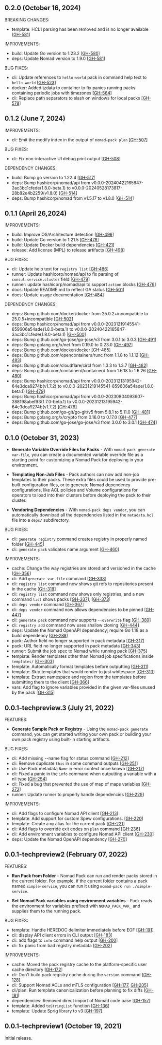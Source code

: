 ## 0.2.0 (October 16, 2024)

BREAKING CHANGES:
* template: HCL1 parsing has been removed and is no longer available [[GH-581](https://github.com/hashicorp/nomad-pack/pull/581)]

IMPROVEMENTS:
* build: Update Go version to 1.23.2 [[GH-580](https://github.com/hashicorp/nomad-pack/pull/580)]
* deps: Update Nomad version to 1.9.0 [[GH-581](https://github.com/hashicorp/nomad-pack/pull/581)]

BUG FIXES:
* cli: Update references to `hello-world` pack in command help text to `hello_world` [[GH-523](https://github.com/hashicorp/nomad-pack/pull/523)]
* docker: Added tzdata to container to fix panics running packs containing periodic jobs with timezones [[GH-564](https://github.com/hashicorp/nomad-pack/pull/564)]
* cli: Replace path separators to slash on windows for local packs [[GH-578](https://github.com/hashicorp/nomad-pack/pull/578)]

## 0.1.2 (June 7, 2024) 

IMPROVEMENTS:
* cli: Emit the modify index in the output of `nomad-pack plan` [[GH-507](https://github.com/hashicorp/nomad-pack/pull/507)]
 
BUG FIXES:
* cli: Fix non-interactive UI debug print output [[GH-508](https://github.com/hashicorp/nomad-pack/pull/508)]

DEPENDENCY CHANGES:
* build: Bump go version to 1.22.4 [[GH-517](https://github.com/hashicorp/nomad-pack/pull/517)]
* deps: Bump hashicorp/nomad/api from v0.0.0-20240422165847-3ac3bc1cfede(1.8.0-beta.1) to v0.0.0-20240528173817-28b82e4b2259(v1.8.0) [[GH-514](https://github.com/hashicorp/nomad-pack/pull/514)]
* deps: Bump hashicorp/nomad from v1.5.17 to v1.8.0 [[GH-514](https://github.com/hashicorp/nomad-pack/pull/514)]

## 0.1.1 (April 26,2024)

IMPROVEMENTS:
* build: Improve OS/Architecture detection [[GH-499](https://github.com/hashicorp/nomad-pack/pull/499)]
* build: Update Go version to 1.21.5 [[GH-478](https://github.com/hashicorp/nomad-pack/pull/478)] 
* build: Update Docker build dependencies [[GH-421](https://github.com/hashicorp/nomad-pack/pull/421)]
* release: Add license (MPL) to release artifacts [[GH-498](https://github.com/hashicorp/nomad-pack/pull/498)]

BUG FIXES:
* cli: Update help text for `registry list` [[GH-486](https://github.com/hashicorp/nomad-pack/pull/486)]
* runner: Update hashicorp/nomad/api to fix parsing of `consul.service.cluster` field [[GH-479](https://github.com/hashicorp/nomad-pack/pull/479)]
* runner: update hashicorp/nomad/api to support `action` blocks [[GH-476](https://github.com/hashicorp/nomad-pack/pull/476)]
* docs: Update README.md to reflect GA status [[GH-501](https://github.com/hashicorp/nomad-pack/pull/501)]
* docs: Update usage documentation [[GH-484](https://github.com/hashicorp/nomad-pack/pull/484)]

DEPENDENCY CHANGES:
* deps: Bump github.com/docker/docker from 25.0.2+incompatible to 25.0.5+incompatible [[GH-502](https://github.com/hashicorp/nomad-pack/pull/502)]
* deps: Bump hashicorp/nomad/api from v0.0.0-20231219145541-859606a54ade(1.8.0-beta.1) to v0.0.0-20240422165847-3ac3bc1cfede(1.8.0-beta.1) [[GH-500](https://github.com/hashicorp/nomad-pack/pull/500)]
* deps: Bump github.com/go-jose/go-jose/v3 from 3.0.1 to 3.0.3 [[GH-491](https://github.com/hashicorp/nomad-pack/pull/491)]
* deps: Bump golang.org/x/net from 0.19.0 to 0.23.0 [[GH-497](https://github.com/hashicorp/nomad-pack/pull/497)]
* deps: Bump github.com/docker/docker [[GH-485](https://github.com/hashicorp/nomad-pack/pull/485)]
* deps: Bump github.com/opencontainers/runc from 1.1.8 to 1.1.12 [[GH-483](https://github.com/hashicorp/nomad-pack/pull/483)]
* deps: Bump github.com/cloudflare/circl from 1.3.3 to 1.3.7 [[GH-482](https://github.com/hashicorp/nomad-pack/pull/482)]
* deps: Bump github.com/containerd/containerd from 1.6.18 to 1.6.26 [[GH-480](https://github.com/hashicorp/nomad-pack/pull/480)]
* deps: Bump hashicorp/nomad/api from v0.0.0-20231213195942-64e3dca9274b(v1.7.2) to v0.0.0-20231219145541-859606a54ade(1.8.0-beta.1) [[GH-479](https://github.com/hashicorp/nomad-pack/pull/479)]
* deps: Bump hashicorp/nomad/api from v0.0.0-20230804093607-388198abef93(1.7.0-beta.1) to v0.0.0-20231213195942-64e3dca9274b(v1.7.2) [[GH-476](https://github.com/hashicorp/nomad-pack/pull/476)]
* deps: Bump github.com/go-git/go-git/v5 from 5.8.1 to 5.11.0 [[GH-481](https://github.com/hashicorp/nomad-pack/pull/481)]
* deps: Bump golang.org/x/crypto from 0.16.0 to 0.17.0 [[GH-477](https://github.com/hashicorp/nomad-pack/pull/477)]
* deps: Bump github.com/go-jose/go-jose/v3 from 3.0.0 to 3.0.1 [[GH-474](https://github.com/hashicorp/nomad-pack/pull/474)]

## 0.1.0 (October 31, 2023)

* **Generate Variable Override Files for Packs** - With
`nomad-pack generate var-file`, you can create a documented variable override
file as a starting point for customizing a Nomad Pack for deploying in your
environment.

* **Templating Non-Job Files** - Pack authors can now add non-job templates to
their packs. These extra files could be used to provide pre-built configuration
files, or to generate Nomad dependency configurations, like ACL policies and
Volume configurations for operators to load into their clusters before deploying
the pack to their cluster.

* **Vendoring Dependencies** - With `nomad-pack deps vendor`, you can
automatically download all the dependencies listed in the `metadata.hcl` file
into a `deps/` subdirectory.

BUG FIXES:
* cli: `generate registry` command creates registry in properly named folder [[GH-445](https://github.com/hashicorp/nomad-pack/pull/445)]
* cli: `generate pack` validates name argument [[GH-460](https://github.com/hashicorp/nomad-pack/pull/460)]

IMPROVEMENTS:

* cache: Change the way registries are stored and versioned in the cache [[GH-356](https://github.com/hashicorp/nomad-pack/pull/356)]
* cli: Add `generate var-file` command [[GH-333](https://github.com/hashicorp/nomad-pack/pull/333)]
* cli: `registry list` command now shows git refs to repositories present in the cache [[GH-318](https://github.com/hashicorp/nomad-pack/pull/318)]
* cli: `registry list` command now shows only registries, and a new command `list` shows packs [[GH-337](https://github.com/hashicorp/nomad-pack/pull/337)], [[GH-373](https://github.com/hashicorp/nomad-pack/pull/373)]
* cli: `deps vendor` command [[GH-367](https://github.com/hashicorp/nomad-pack/pull/367)]
* cli: `deps vendor` command now allows dependencies to be pinned [[GH-447](https://github.com/hashicorp/nomad-pack/pull/447)]
* cli: `generate pack` command now supports `--overwrite` flag [[GH-380](https://github.com/hashicorp/nomad-pack/pull/380)]
* cli: `registry add` command now uses shallow cloning [[GH-444](https://github.com/hashicorp/nomad-pack/pull/444)]
* deps: Update the Nomad OpenAPI dependency; require Go 1.18 as a build dependency [[GH-288](https://github.com/hashicorp/nomad-pack/pull/288)]
* pack: Author field no longer supported in pack metadata [[GH-317](https://github.com/hashicorp/nomad-pack/pull/317)]
* pack: URL field no longer supported in pack metadata [[GH-343](https://github.com/hashicorp/nomad-pack/pull/343)]
* runner: Submit the job spec to Nomad while running pack [[GH-375](https://github.com/hashicorp/nomad-pack/pull/375)]
* template: Render templates other than Nomad job specifications inside `templates/` [[GH-303](https://github.com/hashicorp/nomad-pack/pull/303)]
* template: Automatically format templates before outputting [[GH-311](https://github.com/hashicorp/nomad-pack/pull/311)]
* template: Skip templates that would render to just whitespace [[GH-313](https://github.com/hashicorp/nomad-pack/pull/313)]
* template: Extract namespace and region from the templates before submitting them to the client [[GH-366](https://github.com/hashicorp/nomad-pack/pull/366)]
* vars: Add flag to ignore variables provided in the given var-files unused by the pack [[GH-315](https://github.com/hashicorp/nomad-pack/pull/315)]

## 0.0.1-techpreview.3 (July 21, 2022)

FEATURES:

* **Generate Sample Pack or Registry** - Using the `nomad-pack generate` command,
  you can get started writing your own pack or building your own pack registry
  using built-in starting artifacts.

BUG FIXES:

* cli: Add missing --name flag for status command [[GH-212](https://github.com/hashicorp/nomad-pack/pull/212)]
* cli: Remove duplicate `this` in some command outputs [[GH-251](https://github.com/hashicorp/nomad-pack/pull/251)]
* cli: Use Pack metadata `Name` in error context once known [[GH-217](https://github.com/hashicorp/nomad-pack/pull/217)]
* cli: Fixed a panic in the `info` command when outputting a variable with a nil type [[GH-254](https://github.com/hashicorp/nomad-pack/pull/254)]
* cli: Fixed a bug that prevented the use of map of maps variables [[GH-272](https://github.com/hashicorp/nomad-pack/pull/272)]
* runner: Update runner to properly handle dependencies [[GH-229](https://github.com/hashicorp/nomad-pack/pull/229)]

IMPROVEMENTS:

* cli: Add flags to configure Nomad API client [[GH-213](https://github.com/hashicorp/nomad-pack/pull/213)]
* template: Add support for custom Spew configurations. [[GH-220](https://github.com/hashicorp/nomad-pack/pull/220)]
* template: Create a `my` alias for the current pack [[GH-221](https://github.com/hashicorp/nomad-pack/pull/221)]
* cli: Add flags to override exit codes on `plan` command [[GH-236](https://github.com/hashicorp/nomad-pack/pull/236)]
* cli: Add environment variables to configure Nomad API client [[GH-230](https://github.com/hashicorp/nomad-pack/pull/230)]
* deps: Update the Nomad OpenAPI dependency [[GH-270](https://github.com/hashicorp/nomad-pack/pull/271)]

## 0.0.1-techpreview2 (February 07, 2022)

FEATURES:

* **Run Pack from Folder** - Nomad Pack can run and render packs stored in the current folder. For example, if the current folder
  contains a pack named `simple-service`, you can run it using `nomad-pack run ./simple-service`.

* **Set Nomad Pack variables using environment variables** - Pack reads the
  environment for variables prefixed with `NOMAD_PACK_VAR_` and supplies them to
  the running pack.

BUG FIXES:

* template: Handle HEREDOC delimiter immediately before EOF [[GH-191](https://github.com/hashicorp/nomad-pack/pull/191)]
* cli: display API client errors in CLI output [[GH-183](https://github.com/hashicorp/nomad-pack/pull/183)]
* cli: add flags to `info` command help output [[GH-200](https://github.com/hashicorp/nomad-pack/pull/200)]
* cli: fix panic from bad registry metadata [[GH-202](https://github.com/hashicorp/nomad-pack/pull/202)]

IMPROVEMENTS:

* cache: Moved the pack registry cache to the platform-specific user cache directory [[GH-172](https://github.com/hashicorp/nomad-pack/pull/172)]
* cli: Don't build pack registry cache during the `version` command [[GH-128](https://github.com/hashicorp/nomad-pack/pull/128)]
* cli: Support Nomad ACLs and mTLS configuration [[GH-177](https://github.com/hashicorp/nomad-pack/pull/177), [GH-205](https://github.com/hashicorp/nomad-pack/pull/205)]
* cli/plan: Run template canonicalization before planning to fix diffs [[GH-181](https://github.com/hashicorp/nomad-pack/pull/181)]
* dependencies: Removed direct import of Nomad code base [[GH-157](https://github.com/hashicorp/nomad-pack/pull/157)]
* template: Added `toStringList` function [[GH-136](https://github.com/hashicorp/nomad-pack/pull/136)]
* template: Update Sprig library to v3 [[GH-197](https://github.com/hashicorp/nomad-pack/pull/197)]


## 0.0.1-techpreview1 (October 19, 2021)

Initial release.

